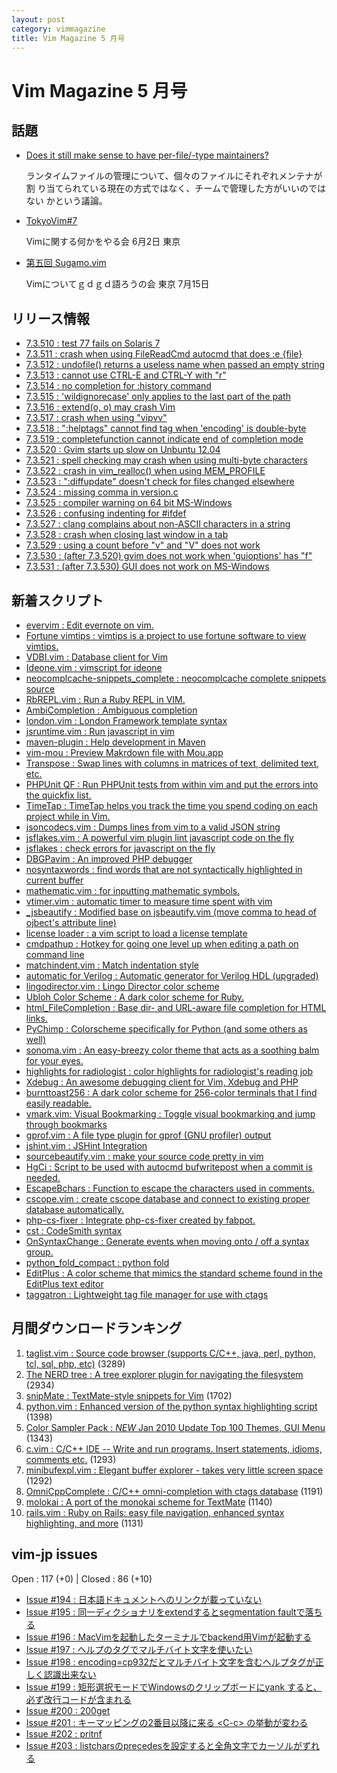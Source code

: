 ```yaml
---
layout: post
category: vimmagazine
title: Vim Magazine 5 月号
---
```


# Vim Magazine 5 月号

## 話題

- [Does it still make sense to have per-file/-type maintainers?](https://groups.google.com/d/msg/vim_dev/XGz56RXff3g/jg45fddQx70J)

  ランタイムファイルの管理について、個々のファイルにそれぞれメンテナが割
  り当てられている現在の方式ではなく、チームで管理した方がいいのではない
  かという議論。

- [TokyoVim#7](http://partake.in/events/19d55309-7086-4729-81cc-8f3c75f241d0)

  Vimに関する何かをやる会 6月2日 東京

- [第五回 Sugamo.vim](http://atnd.org/event/sugamovim05)

  Vimについてｇｄｇｄ語ろうの会 東京 7月15日


## リリース情報

- [7.3.510 : test 77 fails on Solaris 7](http://code.google.com/p/vim/source/detail?r=53786601213cd9f86db8714f7b0e077b05e2704f)
- [7.3.511 : crash when using FileReadCmd autocmd that does :e {file}](http://code.google.com/p/vim/source/detail?r=b782e2f9e6892116ae5d068249b5198bbe0042c6)
- [7.3.512 : undofile() returns a useless name when passed an empty string](http://code.google.com/p/vim/source/detail?r=454646820185cbe13e1f2e4f7533b984d3b07b18)
- [7.3.513 : cannot use CTRL-E and CTRL-Y with "r"](http://code.google.com/p/vim/source/detail?r=75037f9bc97ad76bca58dbbc0ddac69cc7f5d9ac)
- [7.3.514 : no completion for :history command](http://code.google.com/p/vim/source/detail?r=7e4428115d2cea86fcfa980097c98c11380ae196)
- [7.3.515 : 'wildignorecase' only applies to the last part of the path](http://code.google.com/p/vim/source/detail?r=6c318419e3310fb9658ee6ead6b4ea33def8cb6d)
- [7.3.516 : extend(o, o) may crash Vim](http://code.google.com/p/vim/source/detail?r=02440d1fcc9aa953ebb7c0719405ccf2525f2777)
- [7.3.517 : crash when using "vipvv"](http://code.google.com/p/vim/source/detail?r=9a1dba1f969ac4cb2477626cd79a7a6b0bea1894)
- [7.3.518 : ":helptags" cannot find tag when 'encoding' is double-byte](http://code.google.com/p/vim/source/detail?r=ec4ab9d832b0f5308c861423d99253fa496b3a3b)
- [7.3.519 : completefunction cannot indicate end of completion mode](http://code.google.com/p/vim/source/detail?r=ebec52bc2800b8e51e522425fdca5c252e6d4f8e)
- [7.3.520 : Gvim starts up slow on Unbuntu 12.04](http://code.google.com/p/vim/source/detail?r=7bafe52b6245761a242321352daca224e6b9df78)
- [7.3.521 : spell checking may crash when using multi-byte characters](http://code.google.com/p/vim/source/detail?r=b14842cf382bd3f99ca090c985609c6dead5f9e0)
- [7.3.522 : crash in vim_realloc() when using MEM_PROFILE](http://code.google.com/p/vim/source/detail?r=e4899d2ff5d8e552ace52b7eafe02b2c5dcdb409)
- [7.3.523 : ":diffupdate" doesn't check for files changed elsewhere](http://code.google.com/p/vim/source/detail?r=d8ce4a2eb44e3e3d56db5e26d9982aeb48d7814b)
- [7.3.524 : missing comma in version.c](http://code.google.com/p/vim/source/detail?r=ae1641c4fbcc8c25d27802d6048cb0767c4021d1)
- [7.3.525 : compiler warning on 64 bit MS-Windows](http://code.google.com/p/vim/source/detail?r=ac2e00f917df566b81b9e33891b102cba5b390e0)
- [7.3.526 : confusing indenting for #ifdef](http://code.google.com/p/vim/source/detail?r=257c2878e0fcabd5504dcfed910287374405440a)
- [7.3.527 : clang complains about non-ASCII characters in a string](http://code.google.com/p/vim/source/detail?r=a17918b76ca1296f63db0e81dea0e37b8b880150)
- [7.3.528 : crash when closing last window in a tab](http://code.google.com/p/vim/source/detail?r=fa17c8646feb4719639150f1c301ce6c1557afb7)
- [7.3.529 : using a count before "v" and "V" does not work](http://code.google.com/p/vim/source/detail?r=d83218a156dd8258a5f2f3ae019c56f3e8851d48)
- [7.3.530 : (after 7.3.520) gvim does not work when 'guioptions' has "f"](http://code.google.com/p/vim/source/detail?r=81d5f3a3e27fff9188ae34c41b939fc88c9837de)
- [7.3.531 : (after 7.3.530) GUI does not work on MS-Windows](http://code.google.com/p/vim/source/detail?r=c44f0f7424b98d321d90994198374628911623ce)

## 新着スクリプト

- [evervim : Edit evernote on vim.](http://www.vim.org/scripts/script.php?script_id=4039)
- [Fortune vimtips : vimtips is a project to use fortune software to view vimtips.](http://www.vim.org/scripts/script.php?script_id=4040)
- [VDBI.vim : Database client for Vim](http://www.vim.org/scripts/script.php?script_id=4041)
- [Ideone.vim : vimscript for ideone](http://www.vim.org/scripts/script.php?script_id=4042)
- [neocomplcache-snippets_complete : neocomplcache complete snippets source](http://www.vim.org/scripts/script.php?script_id=4043)
- [RbREPL.vim : Run a Ruby REPL in VIM.](http://www.vim.org/scripts/script.php?script_id=4047)
- [AmbiCompletion : Ambiguous completion](http://www.vim.org/scripts/script.php?script_id=4048)
- [london.vim : London Framework template syntax](http://www.vim.org/scripts/script.php?script_id=4049)
- [jsruntime.vim : Run javascript in vim](http://www.vim.org/scripts/script.php?script_id=4050)
- [maven-plugin : Help development in Maven](http://www.vim.org/scripts/script.php?script_id=4051)
- [vim-mou : Preview Makrdown file with Mou.app](http://www.vim.org/scripts/script.php?script_id=4052)
- [Transpose : Swap lines with columns in matrices of text, delimited text, etc.](http://www.vim.org/scripts/script.php?script_id=4053)
- [PHPUnit QF : Run PHPUnit tests from within vim and put the errors into the quickfix list.](http://www.vim.org/scripts/script.php?script_id=4054)
- [TimeTap : TimeTap helps you track the time you spend coding on each project while in Vim.](http://www.vim.org/scripts/script.php?script_id=4055)
- [jsoncodecs.vim : Dumps lines from vim to a valid JSON string](http://www.vim.org/scripts/script.php?script_id=4056)
- [jsflakes.vim : A powerful vim plugin lint javascript code on the fly](http://www.vim.org/scripts/script.php?script_id=4057)
- [jsflakes : check errors for javascript on the fly](http://www.vim.org/scripts/script.php?script_id=4058)
- [DBGPavim : An improved PHP debugger](http://www.vim.org/scripts/script.php?script_id=4059)
- [nosyntaxwords : find words that are not syntactically highlighted in current buffer](http://www.vim.org/scripts/script.php?script_id=4060)
- [mathematic.vim : for inputting mathematic symbols.](http://www.vim.org/scripts/script.php?script_id=4061)
- [vtimer.vim : automatic timer to measure time spent with vim](http://www.vim.org/scripts/script.php?script_id=4062)
- [_jsbeautify : Modified base on jsbeautify.vim (move comma to head of ojbect's attribute line)](http://www.vim.org/scripts/script.php?script_id=4063)
- [license loader : a vim script to load a license template](http://www.vim.org/scripts/script.php?script_id=4064)
- [cmdpathup : Hotkey for going one level up when editing a path on command line](http://www.vim.org/scripts/script.php?script_id=4065)
- [matchindent.vim : Match indentation style](http://www.vim.org/scripts/script.php?script_id=4066)
- [automatic for Verilog : Automatic generator for Verilog HDL (upgraded)](http://www.vim.org/scripts/script.php?script_id=4067)
- [lingodirector.vim : Lingo Director color scheme](http://www.vim.org/scripts/script.php?script_id=4068)
- [Ubloh Color Scheme : A dark color scheme for Ruby.](http://www.vim.org/scripts/script.php?script_id=4069)
- [html_FileCompletion : Base dir- and URL-aware file completion for HTML links.](http://www.vim.org/scripts/script.php?script_id=4070)
- [PyChimp : Colorscheme specifically for Python (and some others as well)](http://www.vim.org/scripts/script.php?script_id=4071)
- [sonoma.vim : An easy-breezy color theme that acts as a soothing balm for your eyes.](http://www.vim.org/scripts/script.php?script_id=4072)
- [highlights for radiologist : color highlights for radiologist's reading job ](http://www.vim.org/scripts/script.php?script_id=4073)
- [Xdebug : An awesome debugging client for Vim, Xdebug and PHP](http://www.vim.org/scripts/script.php?script_id=4074)
- [burnttoast256 : A dark color scheme for 256-color terminals that I find easily readable.](http://www.vim.org/scripts/script.php?script_id=4075)
- [vmark.vim: Visual Bookmarking : Toggle visual bookmarking and jump through bookmarks](http://www.vim.org/scripts/script.php?script_id=4076)
- [gprof.vim : A file type plugin for gprof (GNU profiler) output ](http://www.vim.org/scripts/script.php?script_id=4077)
- [jshint.vim : JSHint Integration](http://www.vim.org/scripts/script.php?script_id=4078)
- [sourcebeautify.vim : make your source code pretty in vim](http://www.vim.org/scripts/script.php?script_id=4079)
- [HgCi : Script to be used with autocmd bufwritepost when a commit is needed.](http://www.vim.org/scripts/script.php?script_id=4080)
- [EscapeBchars : Function to escape the characters used in comments.](http://www.vim.org/scripts/script.php?script_id=4081)
- [cscope.vim : create cscope database and connect to existing proper database automatically. ](http://www.vim.org/scripts/script.php?script_id=4082)
- [php-cs-fixer : Integrate php-cs-fixer created by fabpot.](http://www.vim.org/scripts/script.php?script_id=4083)
- [cst : CodeSmith syntax](http://www.vim.org/scripts/script.php?script_id=4084)
- [OnSyntaxChange : Generate events when moving onto / off a syntax group.](http://www.vim.org/scripts/script.php?script_id=4085)
- [python_fold_compact : python fold](http://www.vim.org/scripts/script.php?script_id=4086)
- [EditPlus : A color scheme that mimics the standard scheme found in the EditPlus text editor](http://www.vim.org/scripts/script.php?script_id=4087)
- [taggatron : Lightweight tag file manager for use with ctags](http://www.vim.org/scripts/script.php?script_id=4088)

## 月間ダウンロードランキング

1. [taglist.vim : Source code browser (supports C/C++, java, perl, python, tcl, sql, php, etc)](http://www.vim.org/scripts/script.php?script_id=273) (3289)
2. [The NERD tree : A tree explorer plugin for navigating the filesystem](http://www.vim.org/scripts/script.php?script_id=1658) (2934)
3. [snipMate : TextMate-style snippets for Vim](http://www.vim.org/scripts/script.php?script_id=2540) (1702)
4. [python.vim : Enhanced version of the python syntax highlighting script](http://www.vim.org/scripts/script.php?script_id=790) (1398)
5. [Color Sampler Pack : *NEW* Jan 2010 Update Top 100 Themes, GUI Menu](http://www.vim.org/scripts/script.php?script_id=625) (1343)
6. [c.vim : C/C++ IDE --  Write and run programs. Insert statements, idioms, comments etc.](http://www.vim.org/scripts/script.php?script_id=213) (1293)
7. [minibufexpl.vim : Elegant buffer explorer - takes very little screen space](http://www.vim.org/scripts/script.php?script_id=159) (1292)
8. [OmniCppComplete : C/C++ omni-completion with ctags database](http://www.vim.org/scripts/script.php?script_id=1520) (1191)
9. [molokai : A port of the monokai scheme for TextMate](http://www.vim.org/scripts/script.php?script_id=2340) (1140)
10. [rails.vim : Ruby on Rails: easy file navigation, enhanced syntax highlighting, and more](http://www.vim.org/scripts/script.php?script_id=1567) (1131)

## vim-jp issues

Open : 117 (+0) | Closed : 86 (+10)

- [Issue #194 : 日本語ドキュメントへのリンクが載っていない](https://github.com/vim-jp/issues/issues/194)
- [Issue #195 : 同一ディクショナリをextendするとsegmentation faultで落ちる](https://github.com/vim-jp/issues/issues/195)
- [Issue #196 : MacVimを起動したターミナルでbackend用Vimが起動する](https://github.com/vim-jp/issues/issues/196)
- [Issue #197 : ヘルプのタグでマルチバイト文字を使いたい](https://github.com/vim-jp/issues/issues/197)
- [Issue #198 : encoding=cp932だとマルチバイト文字を含むヘルプタグが正しく認識出来ない](https://github.com/vim-jp/issues/issues/198)
- [Issue #199 : 矩形選択モードでWindowsのクリップボードにyank すると、必ず改行コードが含まれる](https://github.com/vim-jp/issues/issues/199)
- [Issue #200 : 200get](https://github.com/vim-jp/issues/issues/200)
- [Issue #201 : キーマッピングの2番目以降に来る \<C-c> の挙動が変わる](https://github.com/vim-jp/issues/issues/201)
- [Issue #202 : pritnf](https://github.com/vim-jp/issues/issues/202)
- [Issue #203 : listcharsのprecedesを設定すると全角文字でカーソルがずれる](https://github.com/vim-jp/issues/issues/203)


